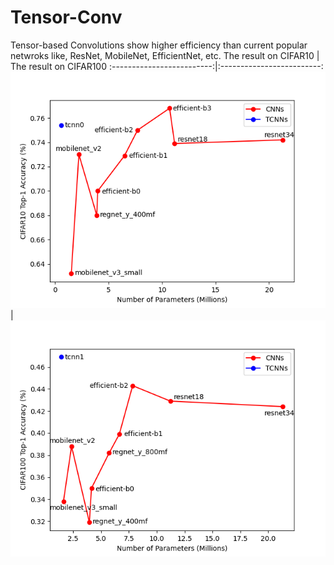 # Tensor-Conv
Tensor-based Convolutions show higher efficiency than current popular netwroks like, ResNet, MobileNet, EfficientNet, etc.
The result on CIFAR10            |  The result on CIFAR100
:-------------------------:|:-------------------------:
![](cifar10_tcnn.png)  |  ![](cifar100_tcnn.png)
